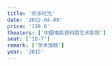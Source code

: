 ```yaml
---
title: '欢乐时光'
date: '2022-04-09'
price: '120.0'
theaters: ['中国电影资料馆艺术影院']
seat: ['18-7']
remark: ['学术放映']
year: '2015' 
---
```

